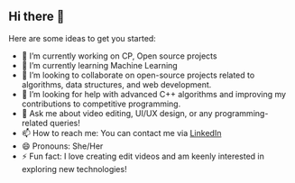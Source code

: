 ## Hi there 👋


Here are some ideas to get you started:

- 🔭 I’m currently working on CP, Open source projects
- 🌱 I’m currently learning Machine Learning
- 👯 I’m looking to collaborate on open-source projects related to algorithms, data structures, and web development.
- 🤔 I’m looking for help with advanced C++ algorithms and improving my contributions to competitive programming.
- 💬 Ask me about video editing, UI/UX design, or any programming-related queries!
- 📫 How to reach me: You can contact me via [LinkedIn](https://www.linkedin.com/in/madhumitha-balasubramanian/) 
- 😄 Pronouns: She/Her
- ⚡ Fun fact: I love creating edit videos and am keenly interested in exploring new technologies!


